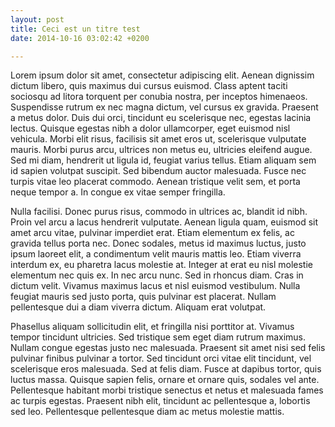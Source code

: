 ```yaml
---
layout: post
title: Ceci est un titre test
date: 2014-10-16 03:02:42 +0200

---
```


 Lorem ipsum dolor sit amet, consectetur adipiscing elit. Aenean dignissim dictum libero, quis maximus dui cursus euismod. Class aptent taciti sociosqu ad litora torquent per conubia nostra, per inceptos himenaeos. Suspendisse rutrum ex nec magna dictum, vel cursus ex gravida. Praesent a metus dolor. Duis dui orci, tincidunt eu scelerisque nec, egestas lacinia lectus. Quisque egestas nibh a dolor ullamcorper, eget euismod nisl vehicula. Morbi elit risus, facilisis sit amet eros ut, scelerisque vulputate mauris. Morbi purus arcu, ultrices non metus eu, ultricies eleifend augue. Sed mi diam, hendrerit ut ligula id, feugiat varius tellus. Etiam aliquam sem id sapien volutpat suscipit. Sed bibendum auctor malesuada. Fusce nec turpis vitae leo placerat commodo. Aenean tristique velit sem, et porta neque tempor a. In congue ex vitae semper fringilla.

Nulla facilisi. Donec purus risus, commodo in ultrices ac, blandit id nibh. Proin vel arcu a lacus hendrerit vulputate. Aenean ligula quam, euismod sit amet arcu vitae, pulvinar imperdiet erat. Etiam elementum ex felis, ac gravida tellus porta nec. Donec sodales, metus id maximus luctus, justo ipsum laoreet elit, a condimentum velit mauris mattis leo. Etiam viverra interdum ex, eu pharetra lacus molestie at. Integer at erat eu nisl molestie elementum nec quis ex. In nec arcu nunc. Sed in rhoncus diam. Cras in dictum velit. Vivamus maximus lacus et nisl euismod vestibulum. Nulla feugiat mauris sed justo porta, quis pulvinar est placerat. Nullam pellentesque dui a diam viverra dictum. Aliquam erat volutpat.

Phasellus aliquam sollicitudin elit, et fringilla nisi porttitor at. Vivamus tempor tincidunt ultricies. Sed tristique sem eget diam rutrum maximus. Nullam congue egestas justo nec malesuada. Praesent sit amet nisi sed felis pulvinar finibus pulvinar a tortor. Sed tincidunt orci vitae elit tincidunt, vel scelerisque eros malesuada. Sed at felis diam. Fusce at dapibus tortor, quis luctus massa. Quisque sapien felis, ornare et ornare quis, sodales vel ante. Pellentesque habitant morbi tristique senectus et netus et malesuada fames ac turpis egestas. Praesent nibh elit, tincidunt ac pellentesque a, lobortis sed leo. Pellentesque pellentesque diam ac metus molestie mattis.
